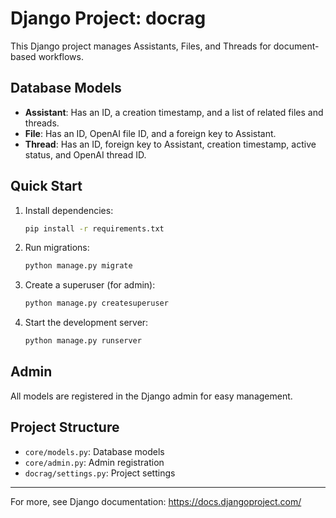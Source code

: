 # Django Project: docrag

This Django project manages Assistants, Files, and Threads for document-based workflows.

## Database Models
- **Assistant**: Has an ID, a creation timestamp, and a list of related files and threads.
- **File**: Has an ID, OpenAI file ID, and a foreign key to Assistant.
- **Thread**: Has an ID, foreign key to Assistant, creation timestamp, active status, and OpenAI thread ID.

## Quick Start

1. Install dependencies:
   ```bash
   pip install -r requirements.txt
   ```
2. Run migrations:
   ```bash
   python manage.py migrate
   ```
3. Create a superuser (for admin):
   ```bash
   python manage.py createsuperuser
   ```
4. Start the development server:
   ```bash
   python manage.py runserver
   ```

## Admin
All models are registered in the Django admin for easy management.

## Project Structure
- `core/models.py`: Database models
- `core/admin.py`: Admin registration
- `docrag/settings.py`: Project settings

---
For more, see Django documentation: https://docs.djangoproject.com/
